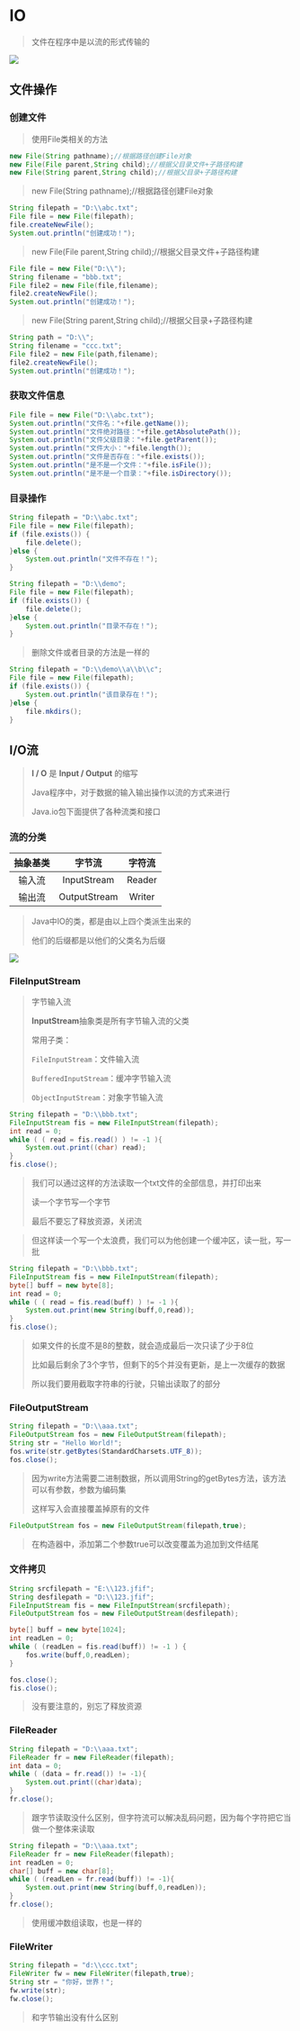 # IO

> 文件在程序中是以流的形式传输的

![](C:\Users\augus\Documents\GitHub\JavaNoteandPractice\JavaSE\10IO\笔记\1.PNG)

## 文件操作

### 创建文件

> 使用File类相关的方法

```java
new File(String pathname);//根据路径创建File对象
new File(File parent,String child);//根据父目录文件+子路径构建
new File(String parent,String child);//根据父目录+子路径构建
```

> new File(String pathname);//根据路径创建File对象

```java
String filepath = "D:\\abc.txt";
File file = new File(filepath);
file.createNewFile();
System.out.println("创建成功！");
```

> new File(File parent,String child);//根据父目录文件+子路径构建

```java
File file = new File("D:\\");
String filename = "bbb.txt";
File file2 = new File(file,filename);
file2.createNewFile();
System.out.println("创建成功！");
```

> new File(String parent,String child);//根据父目录+子路径构建

```java
String path = "D:\\";
String filename = "ccc.txt";
File file2 = new File(path,filename);
file2.createNewFile();
System.out.println("创建成功！");
```



### 获取文件信息

```java
File file = new File("D:\\abc.txt");
System.out.println("文件名："+file.getName());
System.out.println("文件绝对路径："+file.getAbsolutePath());
System.out.println("文件父级目录："+file.getParent());
System.out.println("文件大小："+file.length());
System.out.println("文件是否存在："+file.exists());
System.out.println("是不是一个文件："+file.isFile());
System.out.println("是不是一个目录："+file.isDirectory());
```



### 目录操作

```java
String filepath = "D:\\abc.txt";
File file = new File(filepath);
if (file.exists()) {
    file.delete();
}else {
    System.out.println("文件不存在！");
}
```

```java
String filepath = "D:\\demo";
File file = new File(filepath);
if (file.exists()) {
    file.delete();
}else {
    System.out.println("目录不存在！");
}
```

> 删除文件或者目录的方法是一样的

```java
String filepath = "D:\\demo\\a\\b\\c";
File file = new File(filepath);
if (file.exists()) {
    System.out.println("该目录存在！");
}else {
    file.mkdirs();
}
```



## I/O流

> **I / O** 是 **Input / Output** 的缩写
>
> Java程序中，对于数据的输入输出操作以流的方式来进行
>
> Java.io包下面提供了各种流类和接口



### 流的分类

| 抽象基类 |    字节流    | 字符流 |
| :------: | :----------: | :----: |
|  输入流  | InputStream  | Reader |
|  输出流  | OutputStream | Writer |

> Java中IO的类，都是由以上四个类派生出来的
>
> 他们的后缀都是以他们的父类名为后缀

![](C:\Users\augus\Documents\GitHub\JavaNoteandPractice\JavaSE\10IO\笔记\io.png)



### FileInputStream

> 字节输入流
>
> **InputStream**抽象类是所有字节输入流的父类
>
> 常用子类：
>
> `FileInputStream`：文件输入流
>
> `BufferedInputStream`：缓冲字节输入流
>
> `ObjectInputStream`：对象字节输入流

```java
String filepath = "D:\\bbb.txt";
FileInputStream fis = new FileInputStream(filepath);
int read = 0;
while ( ( read = fis.read() ) != -1 ){
    System.out.print((char) read);
}
fis.close();
```

> 我们可以通过这样的方法读取一个txt文件的全部信息，并打印出来
>
> 读一个字节写一个字节
>
> 最后不要忘了释放资源，关闭流

> 但这样读一个写一个太浪费，我们可以为他创建一个缓冲区，读一批，写一批

```java
String filepath = "D:\\bbb.txt";
FileInputStream fis = new FileInputStream(filepath);
byte[] buff = new byte[8];
int read = 0;
while ( ( read = fis.read(buff) ) != -1 ){
    System.out.print(new String(buff,0,read));
}
fis.close();
```

> 如果文件的长度不是8的整数，就会造成最后一次只读了少于8位
>
> 比如最后剩余了3个字节，但剩下的5个并没有更新，是上一次缓存的数据
>
> 所以我们要用截取字符串的行驶，只输出读取了的部分



### FileOutputStream

```java
String filepath = "D:\\aaa.txt";
FileOutputStream fos = new FileOutputStream(filepath);
String str = "Hello World!";
fos.write(str.getBytes(StandardCharsets.UTF_8));
fos.close();
```

> 因为write方法需要二进制数据，所以调用String的getBytes方法，该方法可以有参数，参数为编码集
>
> 这样写入会直接覆盖掉原有的文件

```java
FileOutputStream fos = new FileOutputStream(filepath,true);
```

> 在构造器中，添加第二个参数true可以改变覆盖为追加到文件结尾



### 文件拷贝

```java
String srcfilepath = "E:\\123.jfif";
String desfilepath = "D:\\123.jfif";
FileInputStream fis = new FileInputStream(srcfilepath);
FileOutputStream fos = new FileOutputStream(desfilepath);

byte[] buff = new byte[1024];
int readLen = 0;
while ( (readLen = fis.read(buff)) != -1 ) {
    fos.write(buff,0,readLen);
}

fos.close();
fis.close();
```

> 没有要注意的，别忘了释放资源



### FileReader

```java
String filepath = "D:\\aaa.txt";
FileReader fr = new FileReader(filepath);
int data = 0;
while ( (data = fr.read()) != -1){
    System.out.print((char)data);
}
fr.close();
```

> 跟字节读取没什么区别，但字符流可以解决乱码问题，因为每个字符把它当做一个整体来读取

```java
String filepath = "D:\\aaa.txt";
FileReader fr = new FileReader(filepath);
int readLen = 0;
char[] buff = new char[8];
while ( (readLen = fr.read(buff)) != -1){
    System.out.print(new String(buff,0,readLen));
}
fr.close();
```

> 使用缓冲数组读取，也是一样的



### FileWriter

```java
String filepath = "d:\\ccc.txt";
FileWriter fw = new FileWriter(filepath,true);
String str = "你好，世界！";
fw.write(str);
fw.close();
```

> 和字节输出没有什么区别

